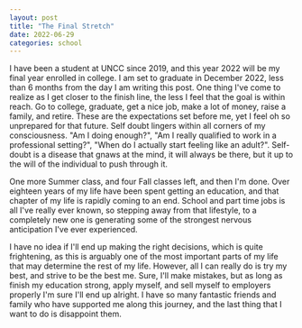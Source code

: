 ```yaml
---
layout: post
title: "The Final Stretch"
date: 2022-06-29
categories: school
---
```


I have been a student at UNCC since 2019, and this year 2022 will be my final year enrolled in college. I am set to graduate in December 2022, less than 6 months from the day I am writing this post. One thing I've come to realize as I get closer to the finish line, the less I feel that the goal is within reach. Go to college, graduate, get a nice job, make a lot of money, raise a family, and retire. These are the expectations set before me, yet I feel oh so unprepared for that future. Self doubt lingers within all corners of my consciousness. "Am I doing enough?", "Am I really qualified to work in a professional setting?", "When do I actually start feeling like an adult?". Self-doubt is a disease that gnaws at the mind, it will always be there, but it up to the will of the individual to push through it. 

One more Summer class, and four Fall classes left, and then I'm done. Over eighteen years of my life have been spent getting an education, and that chapter of my life is rapidly coming to an end. School and part time jobs is all I've really ever known, so stepping away from that lifestyle, to a completely new one is generating some of the strongest nervous anticipation I've ever experienced. 

I have no idea if I'll end up making the right decisions, which is quite frightening, as this is arguably one of the most important parts of my life that may determine the rest of my life. However, all I can really do is try my best, and strive to be the best me. Sure, I'll make mistakes, but as long as finish my education strong, apply myself, and sell myself to employers properly I'm sure I'll end up alright. I have so many fantastic friends and family who have supported me along this journey, and the last thing that I want to do is disappoint them. 